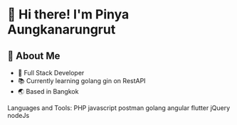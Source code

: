 # 👋 Hi there! I'm Pinya Aungkanarungrut

## 🚀 About Me
- 🌟 Full Stack Developer
- 📚 Currently learning golang gin on RestAPI 
- 🌏 Based in Bangkok
  


Languages and Tools: PHP javascript postman golang angular flutter jQuery nodeJs
